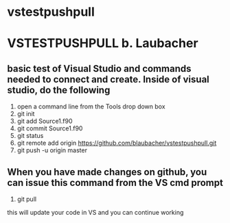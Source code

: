 # vstestpushpull

VSTESTPUSHPULL b. Laubacher
===========================



basic test of Visual Studio and commands needed to connect and create.  Inside of visual studio, do the following
------------------------------------------------------------------------------------------------------------------

1)  open a command line from the Tools drop down box
2)  git init
3)  git add Source1.f90  
4)  git commit Source1.f90
5)  git status
6)  git remote add origin https://github.com/blaubacher/vstestpushpull.git
7)  git push -u origin master

When you have made changes on github, you can issue this command from the VS cmd prompt 
---------------------------------------------------------------------------------------
1)  git pull

this will update your code in VS and you can continue working
